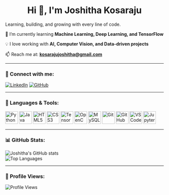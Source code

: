 <h1 align="center">Hi 👋, I'm Joshitha Kosaraju</h1>

Learning, building, and growing with every line of code.  

🌱 I’m currently learning **Machine Learning, Deep Learning, and TensorFlow**  

💡 I love working with **AI, Computer Vision, and Data-driven projects**  

📫 Reach me at: **kosarajujoshitha@gmail.com**

---

### 🔗 Connect with me:
[![LinkedIn](https://img.shields.io/badge/LinkedIn-0077B5?style=for-the-badge&logo=linkedin&logoColor=white)](https://www.linkedin.com/in/joshitha-kosaraju/) 
[![GitHub](https://img.shields.io/badge/GitHub-181717?style=for-the-badge&logo=github&logoColor=white)](https://github.com/KosarajuJoshitha)  

---

### 🧰 Languages & Tools:
<p align="left">
  <img src="https://cdn.jsdelivr.net/gh/devicons/devicon/icons/python/python-original.svg" alt="Python" width="40" height="40"/>
  <img src="https://cdn.jsdelivr.net/gh/devicons/devicon/icons/java/java-original.svg" alt="Java" width="40" height="40"/>
  <img src="https://cdn.jsdelivr.net/gh/devicons/devicon/icons/html5/html5-original.svg" alt="HTML5" width="40" height="40"/>
  <img src="https://cdn.jsdelivr.net/gh/devicons/devicon/icons/css3/css3-original.svg" alt="CSS3" width="40" height="40"/>
  <img src="https://cdn.jsdelivr.net/gh/devicons/devicon/icons/tensorflow/tensorflow-original.svg" alt="TensorFlow" width="40" height="40"/>
  <img src="https://cdn.jsdelivr.net/gh/devicons/devicon/icons/opencv/opencv-original.svg" alt="OpenCV" width="40" height="40"/>
  <img src="https://cdn.jsdelivr.net/gh/devicons/devicon/icons/mysql/mysql-original.svg" alt="MySQL" width="40" height="40"/>
  <img src="https://cdn.jsdelivr.net/gh/devicons/devicon/icons/git/git-original.svg" alt="Git" width="40" height="40"/>
  <img src="https://cdn.jsdelivr.net/gh/devicons/devicon/icons/github/github-original.svg" alt="GitHub" width="40" height="40"/>
  <img src="https://cdn.jsdelivr.net/gh/devicons/devicon/icons/vscode/vscode-original.svg" alt="VS Code" width="40" height="40"/>
  <img src="https://cdn.jsdelivr.net/gh/devicons/devicon/icons/jupyter/jupyter-original.svg" alt="Jupyter" width="40" height="40"/>
</p>

---

### 📊 GitHub Stats:
![Joshitha's GitHub stats](https://github-readme-stats.vercel.app/api?username=KosarajuJoshitha&show_icons=true&theme=tokyonight)  
![Top Languages](https://github-readme-stats.vercel.app/api/top-langs/?username=KosarajuJoshitha&layout=compact&theme=tokyonight)  

---

### 👀 Profile Views:
![Profile Views](https://komarev.com/ghpvc/?username=KosarajuJoshitha&style=flat-square)
